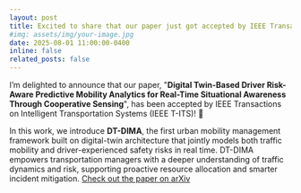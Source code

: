 ```yaml
---
layout: post
title: Excited to share that our paper just got accepted by IEEE Transactions on Intelligent Transportation Systems (IEEE T-ITS)!
#img: assets/img/your-image.jpg
date: 2025-08-01 11:00:00-0400
inline: false
related_posts: false
---
```

I’m delighted to announce that our paper, "**Digital Twin-Based Driver Risk-Aware Predictive Mobility Analytics for Real-Time Situational Awareness Through Cooperative Sensing**", has been accepted by IEEE Transactions on Intelligent Transportation Systems (IEEE T-ITS)! 🎉

In this work, we introduce **DT-DIMA**, the first urban mobility management framework built on digital-twin architecture that jointly models both traffic mobility and driver-experienced safety risks in real time. DT-DIMA empowers transportation managers with a deeper understanding of traffic dynamics and risk, supporting proactive resource allocation and smarter incident mitigation. [Check out the paper on arXiv](https://arxiv.org/abs/2407.15025)
